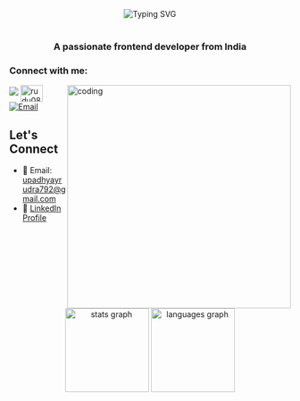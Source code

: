 <div align="center">
  <img src="https://readme-typing-svg.demolab.com?font=Fira+Code&size=28&duration=3000&pause=1000&color=6F8EE8&center=true&vCenter=true&width=800&lines=Hey+there%2C+I'm+Rudra+Upadhyay+%F0%9F%91%8B;Full+Stack+Developer" alt="Typing SVG" />
</div>

<br/>
<h3 align="center">A passionate frontend developer from India</h3>

<h3 align="left">Connect with me:</h3>
<img align="right" alt="coding" width="400" src="https://user-images.githubusercontent.com/74038190/229223263-cf2e4b07-2615-4f87-9c38-e37600f8381a.gif" > 
<p align="left"> <img src="https://komarev.com/ghpvc/?
<p align="left">
<a href="https://twitter.com/rudu0806" target="blank"><img align="center" src="https://raw.githubusercontent.com/rahuldkjain/github-profile-readme-generator/master/src/images/icons/Social/twitter.svg" alt="rudu0806" height="30" width="40" /></a>
  <a href="mailto:upadhyayrudra792@gmail.com">
    <img src="https://img.shields.io/badge/Email-808080?style=for-the-badge&logo=gmail&logoColor=white" alt="Email"/>
  </a>
</p>


## Let's Connect

- 📧 Email: upadhyayrudra792@gmail.com
- 💼 [LinkedIn Profile](https://www.linkedin.com/in/rudra-upadhyay-251746338?)
  
<div align="center">
  <img src="https://github-readme-stats.vercel.app/api?username=rudu0806_title=false&hide_rank=false&show_icons=true&include_all_commits=true&count_private=true&disable_animations=false&theme=dracula&locale=en&hide_border=false&order=1" height="150" alt="stats graph"  />
  <img src="https://github-readme-stats.vercel.app/api/top-langs?username=rudu0806=en&hide_title=false&layout=compact&card_width=320&langs_count=5&theme=dracula&hide_border=false&order=2" height="150" alt="languages graph"  />
</div>

###




